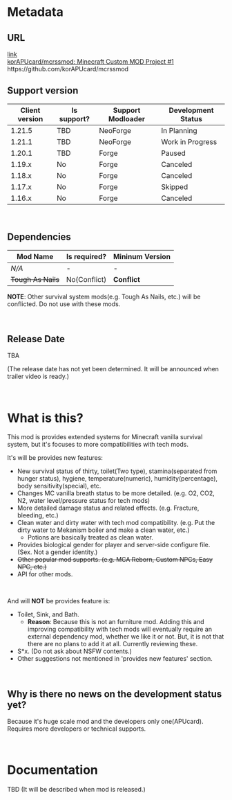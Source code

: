# Metadata

## URL
<div class="embedded-link-box">
    <a class="embedded-hyperlink" href="https://github.com/korAPUcard/mcrssmod" target="_blank" rel="noopener noreferrer">
        <div class="embedded-link-icon">
            <span class="material-symbols-outlined">link</span>
        </div>
        <div class="embedded-link-content">
            <div class="embedded-link-title">korAPUcard/mcrssmod: Minecraft Custom MOD Project #1</div>
            <a class="embedded-link-url">https://github.com/korAPUcard/mcrssmod</a>
        </div>
    </a>
</div>

## Support version

| Client version | Is support? | Support Modloader | Development Status |
|----------------|-------------|-------------------|--------------------|
| 1.21.5         | TBD         | NeoForge          | In Planning        |
| 1.21.1         | TBD         | NeoForge          | Work in Progress   |
| 1.20.1         | TBD         | Forge             | Paused             |
| 1.19.x         | No          | Forge             | Canceled           |
| 1.18.x         | No          | Forge             | Canceled           |
| 1.17.x         | No          | Forge             | Skipped            |
| 1.16.x         | No          | Forge             | Canceled           |

<br>

## Dependencies

| Mod Name           | Is required? | Mininum Version |
|--------------------|--------------|-----------------|
| *N/A*              | -            | -               |
| ~~Tough As Nails~~ | No(Conflict) | **Conflict**    |

**NOTE**: Other survival system mods(e.g. Tough As Nails, etc.) will be conflicted. Do not use with these mods.

<br>

## Release Date
TBA

<span class="md-gray">(The release date has not yet been determined. It will be announced when trailer video is ready.)</span>

<br>

# What is this?
This mod is provides extended systems for Minecraft vanilla survival system, but it's focuses to more compatibilities with tech mods.
<br>

It's will be provides new features:
- New survival status of thirty, toilet(Two type), stamina(separated from hunger status), hygiene, temperature(numeric), humidity(percentage), body sensitivity(special), etc.
- Changes MC vanilla breath status to be more detailed. (e.g. O2, CO2, N2, water level/pressure status for tech mods)
- More detailed damage status and related effects. (e.g. Fracture, bleeding, etc.)
- Clean water and dirty water with tech mod compatibility. (e.g. Put the dirty water to Mekanism boiler and make a clean water, etc.)
  - Potions are basically treated as clean water.
- Provides biological gender for player and server-side configure file. (Sex. Not a gender identity.)
- ~~Other popular mod supports. (e.g. MCA Reborn, Custom NPCs, Easy NPC, etc.)~~
- API for other mods.

<br>

And will **NOT** be provides feature is:
- Toilet, Sink, and Bath.
  - **Reason**: Because this is not an furniture mod. Adding this and improving compatibility with tech mods will eventually require an external dependency mod, whether we like it or not. But, it is not that there are no plans to add it at all. Currently reviewing these.
- S*x. (Do not ask about NSFW contents.)
- Other suggestions not mentioned in 'provides new features' section.

<br>

## Why is there no news on the development status yet?
Because it's huge scale mod and the developers only one(APUcard).
Requires more developers or technical supports.

<br>

# Documentation
TBD
<span class="md-gray">(It will be described when mod is released.)</span>
